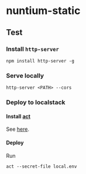 # nuntium-static

## Test

### Install `http-server`

```
npm install http-server -g
```

### Serve locally

```
http-server <PATH> --cors
```

### Deploy to localstack

#### Install [act][act]

See [here](https://github.com/nektos/act#installation).

#### Deploy

Run

```
act --secret-file local.env
```

[act]: https://github.com/nektos/act
